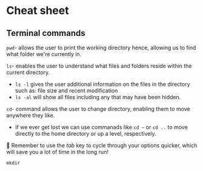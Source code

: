 # **Cheat sheet** 

## **Terminal commands**

`pwd`- allows the user to print the working directory hence, allowing us to find what folder we're currently in. 

 `ls`- enables the user to understand what files and folders reside within the current directory.
- `ls -l` gives the user additional information on the files in the directory such as: file size and recent modification 
- `ls -al` will show all files including any that may have been hidden. 

`cd`- command allows the user to change directory, enabling them to move anywhere they like. 
- if we ever get lost we can use commanads like `cd ~` or `cd ..` to move directly to the home directory or up a level, respectively. 

💭 Remember to use the *tab* key to cycle through your options quicker, which will save you a lot of time in the long run!

`mkdir` 





